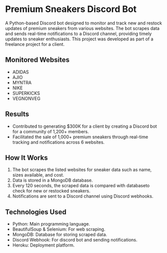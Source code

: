 # Premium Sneakers Discord Bot

A Python-based Discord bot designed to monitor and track new and restock updates of premium sneakers from various websites. The bot scrapes data and sends real-time notifications to a Discord channel, providing timely updates to sneaker enthusiasts. This project was developed as part of a freelance project for a client.

## Monitored Websites
- ADIDAS
- AJIO
- MYNTRA
- NIKE
- SUPERKICKS
- VEGNONVEG

## Results
- Contributed to generating $300K for a client by creating a Discord bot for a community of 1,200+ members.
- Facilitated the sale of 1,000+ premium sneakers through real-time tracking and notifications across 6 websites.

## How It Works
1. The bot scrapes the listed websites for sneaker data such as name, sizes available, and cost.
2. Data is stored in a MongoDB database.
3. Every 120 seconds, the scraped data is compared with databaseto check for new or restocked sneakers.
4. Notifications are sent to a Discord channel using Discord webhooks.

## Technologies Used
- Python: Main programming language.
- BeautifulSoup & Selenium: For web scraping.
- MongoDB: Database for storing scraped data.
- Discord Webhook: For discord bot and sending notifications.
- Heroku: Deployment platform.